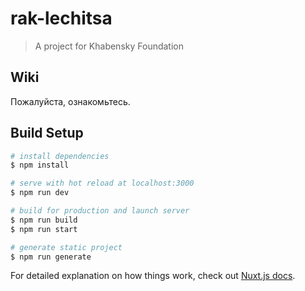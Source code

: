 # rak-lechitsa

> A project for Khabensky Foundation

## Wiki
Пожалуйста, ознакомьтесь.

## Build Setup

```bash
# install dependencies
$ npm install

# serve with hot reload at localhost:3000
$ npm run dev

# build for production and launch server
$ npm run build
$ npm run start

# generate static project
$ npm run generate
```

For detailed explanation on how things work, check out [Nuxt.js docs](https://nuxtjs.org).
